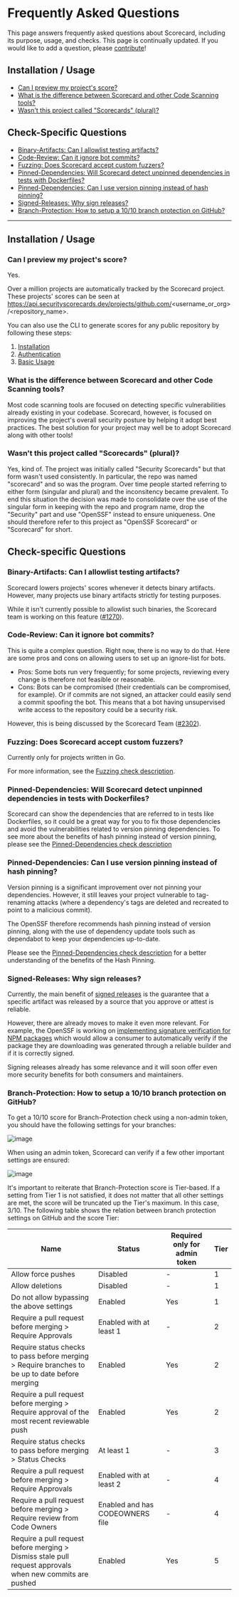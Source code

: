 # Frequently Asked Questions

This page answers frequently asked questions about Scorecard, including its purpose, usage, and checks. This page is continually updated. If you would like to add a question, please [contribute](../CONTRIBUTING.md)!

## Installation / Usage
  - [Can I preview my project's score?](#can-i-preview-my-projects-score)
  - [What is the difference between Scorecard and other Code Scanning tools?](#what-is-the-difference-between-scorecard-and-other-code-scanning-tools)
  - [Wasn't this project called "Scorecards" (plural)?](#wasnt-this-project-called-scorecards-plural)

## Check-Specific Questions
  - [Binary-Artifacts: Can I allowlist testing artifacts?](#binary-artifacts-can-i-allowlist-testing-artifacts)
  - [Code-Review: Can it ignore bot commits?](#code-review-can-it-ignore-bot-commits)
  - [Fuzzing: Does Scorecard accept custom fuzzers?](#fuzzing-does-scorecard-accept-custom-fuzzers)
  - [Pinned-Dependencies: Will Scorecard detect unpinned dependencies in tests with Dockerfiles?](#pinned-dependencies-will-scorecard-detect-unpinned-dependencies-in-tests-with-dockerfiles)
  - [Pinned-Dependencies: Can I use version pinning instead of hash pinning?](#pinned-dependencies-can-i-use-version-pinning-instead-of-hash-pinning)
  - [Signed-Releases: Why sign releases?](#signed-releases-why-sign-releases)
  - [Branch-Protection: How to setup a 10/10 branch protection on GitHub?](#branch-protection-how-to-setup-a-1010-branch-protection-on-github)

---

## Installation / Usage

### Can I preview my project's score?

Yes.

Over a million projects are automatically tracked by the Scorecard project. These projects' scores can be seen at https://api.securityscorecards.dev/projects/github.com/<username_or_org>/<repository_name>.

You can also use the CLI to generate scores for any public repository by following these steps:

1. [Installation](https://github.com/ossf/scorecard#installation)
2. [Authentication](https://github.com/ossf/scorecard#authentication)
3. [Basic Usage](https://github.com/ossf/scorecard#basic-usage)

### What is the difference between Scorecard and other Code Scanning tools?

Most code scanning tools are focused on detecting specific vulnerabilities already existing in your codebase. Scorecard, however, is focused on improving the project's overall security posture by helping it adopt best practices. The best solution for your project may well be to adopt Scorecard along with other tools!

### Wasn't this project called "Scorecards" (plural)?

Yes, kind of. The project was initially called "Security Scorecards" but that form wasn't used consistently. In particular, the repo was named "scorecard" and so was the program. Over time people started referring to either form (singular and plural) and the inconsitency became prevalent. To end this situation the decision was made to consolidate over the use of the singular form in keeping with the repo and program name, drop the "Security" part and use "OpenSSF" instead to ensure uniqueness. One should therefore refer to this project as "OpenSSF Scorecard" or "Scorecard" for short.

## Check-specific Questions

### Binary-Artifacts: Can I allowlist testing artifacts?

Scorecard lowers projects' scores whenever it detects binary artifacts. However, many projects use binary artifacts strictly for testing purposes.

While it isn't currently possible to allowlist such binaries, the Scorecard team is working on this feature ([#1270](https://github.com/ossf/scorecard/issues/1270)).

### Code-Review: Can it ignore bot commits?

This is quite a complex question. Right now, there is no way to do that. Here are some pros and cons on allowing users to set up an ignore-list for bots.

- Pros: Some bots run very frequently; for some projects, reviewing every change is therefore not feasible or reasonable.
- Cons: Bots can be compromised (their credentials can be compromised, for example). Or if commits are not signed, an attacker could easily send a commit spoofing the bot. This means that a bot having unsupervised write access to the repository could be a security risk.

However, this is being discussed by the Scorecard Team ([#2302](https://github.com/ossf/scorecard/issues/2302)).

### Fuzzing: Does Scorecard accept custom fuzzers?

Currently only for projects written in Go.

For more information, see the [Fuzzing check description](https://github.com/ossf/scorecard/blob/main/docs/checks.md#fuzzing). 

### Pinned-Dependencies: Will Scorecard detect unpinned dependencies in tests with Dockerfiles?

Scorecard can show the dependencies that are referred to in tests like Dockerfiles, so it could be a great way for you to fix those dependencies and avoid the vulnerabilities related to version pinning dependencies. To see more about the benefits of hash pinning instead of version pinning, please see the [Pinned-Dependencies check description](/checks.md#pinned-dependencies)

### Pinned-Dependencies: Can I use version pinning instead of hash pinning?
Version pinning is a significant improvement over not pinning your dependencies. However, it still leaves your project vulnerable to tag-renaming attacks (where a dependency's tags are deleted and recreated to point to a malicious commit).

The OpenSSF therefore recommends hash pinning instead of version pinning, along with the use of dependency update tools such as dependabot to keep your dependencies up-to-date.

Please see the [Pinned-Dependencies check description](/checks.md#pinned-dependencies) for a better understanding of the benefits of the Hash Pinning.

### Signed-Releases: Why sign releases?

Currently, the main benefit of [signed releases](/checks.md#signed-releases) is the guarantee that a specific artifact was released by a source that you approve or attest is reliable.

However, there are already moves to make it even more relevant. For example, the OpenSSF is working on [implementing signature verification for NPM packages](https://github.blog/2022-08-08-new-request-for-comments-on-improving-npm-security-with-sigstore-is-now-open/) which would allow a consumer to automatically verify if the package they are downloading was generated through a reliable builder and if it is correctly signed.

Signing releases already has some relevance and it will soon offer even more security benefits for both consumers and maintainers.

### Branch-Protection: How to setup a 10/10 branch protection on GitHub?

To get a 10/10 score for Branch-Protection check using a non-admin token, you should have the following settings for your branches:

![image](/docs/design/images/branch-protection-settings-non-admin-token.png)

When using an admin token, Scorecard can verify if a few other important settings are ensured:

![image](/docs/design/images/branch-protection-settings-admin-token.png)

It's important to reiterate that Branch-Protection score is Tier-based. If a setting from Tier 1 is not satisfied, it does not matter that all other settings are met, the score will be truncated up the Tier's maximum. In this case, 3/10. The following table shows the relation between branch protection settings on GitHub and the score Tier:

| Name                                                                                                     | Status                          | Required only for admin token | Tier |
| -------------------------------------------------------------------------------------------------------- | ------------------------------- | ----------------------------- | ---- |
| Allow force pushes                                                                                       | Disabled                        | -                             | 1    |
| Allow deletions                                                                                          | Disabled                        | -                             | 1    |
| Do not allow bypassing the above settings                                                                | Enabled                         | Yes                           | 1    |
| Require a pull request before merging > Require Approvals                                                | Enabled with at least 1         | -                             | 2    |
| Require status checks to pass before merging > Require branches to be up to date before merging          | Enabled                         | Yes                           | 2    |
| Require a pull request before merging > Require approval of the most recent reviewable push              | Enabled                         | Yes                           | 2    |
| Require status checks to pass before merging > Status Checks                                             | At least 1                      | -                             | 3    |
| Require a pull request before merging > Require Approvals                                                | Enabled with at least 2         | -                             | 4    |
| Require a pull request before merging > Require review from Code Owners                                  | Enabled and has CODEOWNERS file | -                           | 4    |
| Require a pull request before merging > Dismiss stale pull request approvals when new commits are pushed | Enabled                         | Yes                           | 5    |
